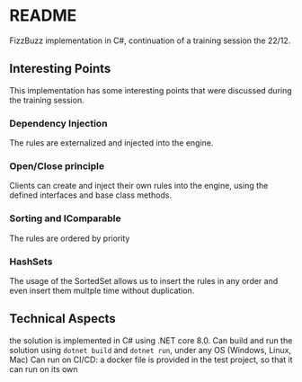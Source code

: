 # README #
FizzBuzz implementation in C#, continuation of a training session the 22/12.

## Interesting Points ##
This implementation has some interesting points that were discussed during the training session. 

### Dependency Injection ###
The rules are externalized and injected into the engine. 

### Open/Close principle ###
Clients can create and inject their own rules into the engine, using the defined interfaces and base class methods.

### Sorting and IComparable ###
The rules are ordered by priority

### HashSets ###
The usage of the SortedSet allows us to insert the rules in any order and even insert them multple time without duplication.

## Technical Aspects ##

 the solution is implemented in C# using .NET core 8.0.
Can build and run the solution using `dotnet build` and `dotnet run`, under any OS (Windows, Linux, Mac)
Can run on CI/CD: a docker file is provided in the test project, so that it can run on its own

